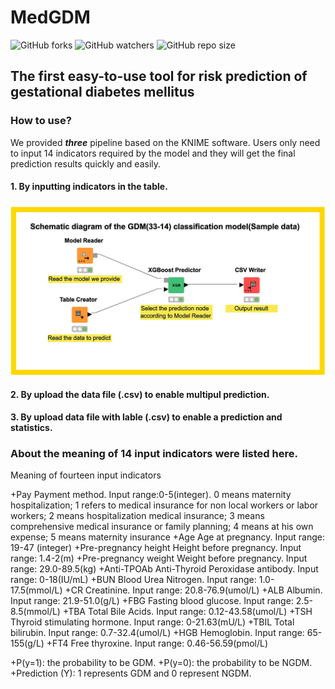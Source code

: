 
# MedGDM
![GitHub forks](https://img.shields.io/github/forks/ifyoungnet/MedGDM.svg?style=social)
![GitHub watchers](https://img.shields.io/github/watchers/ifyoungnet/MedGDM.svg?style=social)
![GitHub repo size](https://img.shields.io/github/repo-size/ifyoungnet/MedGDM.svg)
## The first easy-to-use tool for risk prediction of gestational diabetes mellitus
### How to use?
We provided ***three*** pipeline based on the KNIME software. Users only need to input 14 indicators required by the model and they will get the final prediction results quickly and easily.


#### 1. By inputting indicators in the table.
![tabel-GDM-Model](/tabel-GDM-Model.jpg)

#### 2. By upload the data file (.csv) to enable multipul prediction.

#### 3. By upload data file with lable (.csv) to enable a prediction and statistics.

### About the meaning of 14 input indicators were listed here.
Meaning of fourteen input indicators

+Pay
Payment method. Input range:0-5(integer). 0 means maternity hospitalization; 1 refers to medical insurance for non local workers or labor workers; 2 means hospitalization medical insurance; 3 means comprehensive medical insurance or family planning; 4 means at his own expense; 5 means maternity insurance
+Age
Age at pregnancy. Input range: 19-47 (integer)
+Pre-pregnancy height
Height before pregnancy. Input range: 1.4-2(m)
+Pre-pregnancy weight
Weight before pregnancy. Input range: 29.0-89.5(kg)
+Anti-TPOAb
Anti-Thyroid Peroxidase antibody. Input range: 0-18(IU/mL)
+BUN
Blood Urea Nitrogen. Input range: 1.0-17.5(mmol/L)
+CR
Creatinine. Input range: 20.8-76.9(umol/L)
+ALB
Albumin. Input range: 21.9-51.0(g/L)
+FBG
Fasting blood glucose. Input range: 2.5-8.5(mmol/L)
+TBA
Total Bile Acids. Input range: 0.12-43.58(umol/L)
+TSH
Thyroid stimulating hormone. Input range: 0-21.63(mU/L)
+TBIL
Total bilirubin. Input range: 0.7-32.4(umol/L)
+HGB
Hemoglobin. Input range: 65-155(g/L)
+FT4
Free thyroxine. Input range: 0.46-56.59(pmol/L)

+P(y=1): the probability to be GDM. 
+P(y=0):  the probability to be NGDM.
+Prediction (Y): 1 represents GDM and 0 represent NGDM.
